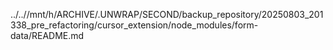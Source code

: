 ../..//mnt/h/ARCHIVE/.UNWRAP/SECOND/backup_repository/20250803_201338_pre_refactoring/cursor_extension/node_modules/form-data/README.md